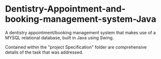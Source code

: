 # Dentistry-Appointment-and-booking-management-system-Java
A dentistry appointment/booking management system that makes use of a MYSQL relational database, built in Java using Swing.

Contained within the "project Specification" folder are comprehensive details of the task that was addressed.

